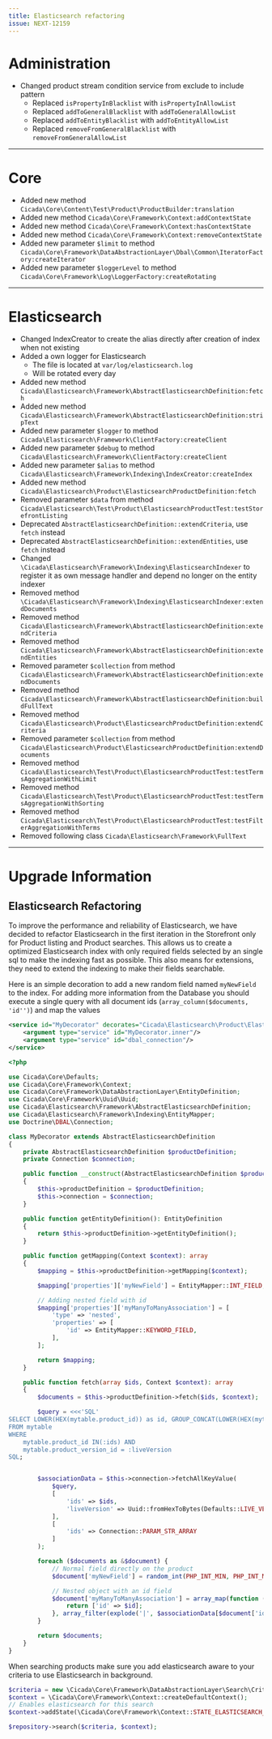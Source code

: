 ```yaml
---
title: Elasticsearch refactoring
issue: NEXT-12159
---
```


# Administration

* Changed product stream condition service from exclude to include pattern
    * Replaced `isPropertyInBlacklist` with `isPropertyInAllowList`
    * Replaced `addToGeneralBlacklist` with `addToGeneralAllowList`
    * Replaced `addToEntityBlacklist` with `addToEntityAllowList`
    * Replaced `removeFromGeneralBlacklist` with `removeFromGeneralAllowList`
___

# Core

* Added new method `Cicada\Core\Content\Test\Product\ProductBuilder:translation`
* Added new method `Cicada\Core\Framework\Context:addContextState`
* Added new method `Cicada\Core\Framework\Context:hasContextState`
* Added new method `Cicada\Core\Framework\Context:removeContextState`
* Added new parameter `$limit` to method `Cicada\Core\Framework\DataAbstractionLayer\Dbal\Common\IteratorFactory:createIterator`
* Added new parameter `$loggerLevel` to method `Cicada\Core\Framework\Log\LoggerFactory:createRotating`
___

# Elasticsearch

* Changed IndexCreator to create the alias directly after creation of index when not existing
* Added a own logger for Elasticsearch
  * The file is located at `var/log/elasticsearch.log`
  * Will be rotated every day
* Added new method `Cicada\Elasticsearch\Framework\AbstractElasticsearchDefinition:fetch`
* Added new method `Cicada\Elasticsearch\Framework\AbstractElasticsearchDefinition:stripText`
* Added new parameter `$logger` to method `Cicada\Elasticsearch\Framework\ClientFactory:createClient`
* Added new parameter `$debug` to method `Cicada\Elasticsearch\Framework\ClientFactory:createClient`
* Added new parameter `$alias` to method `Cicada\Elasticsearch\Framework\Indexing\IndexCreator:createIndex`
* Added new method `Cicada\Elasticsearch\Product\ElasticsearchProductDefinition:fetch`
* Removed parameter `$data` from method `Cicada\Elasticsearch\Test\Product\ElasticsearchProductTest:testStorefrontListing`
* Deprecated `AbstractElasticsearchDefinition::extendCriteria`, use `fetch` instead
* Deprecated `AbstractElasticsearchDefinition::extendEntities`, use `fetch` instead
* Changed `\Cicada\Elasticsearch\Framework\Indexing\ElasticsearchIndexer` to register it as own message handler and depend no longer on the entity indexer
* Removed method `\Cicada\Elasticsearch\Framework\Indexing\ElasticsearchIndexer:extendDocuments`
* Removed method `Cicada\Elasticsearch\Framework\AbstractElasticsearchDefinition:extendCriteria`
* Removed method `Cicada\Elasticsearch\Framework\AbstractElasticsearchDefinition:extendEntities`
* Removed parameter `$collection` from method `Cicada\Elasticsearch\Framework\AbstractElasticsearchDefinition:extendDocuments`
* Removed method `Cicada\Elasticsearch\Framework\AbstractElasticsearchDefinition:buildFullText`
* Removed method `Cicada\Elasticsearch\Product\ElasticsearchProductDefinition:extendCriteria`
* Removed parameter `$collection` from method `Cicada\Elasticsearch\Product\ElasticsearchProductDefinition:extendDocuments`
* Removed method `Cicada\Elasticsearch\Test\Product\ElasticsearchProductTest:testTermsAggregationWithLimit`
* Removed method `Cicada\Elasticsearch\Test\Product\ElasticsearchProductTest:testTermsAggregationWithSorting`
* Removed method `Cicada\Elasticsearch\Test\Product\ElasticsearchProductTest:testFilterAggregationWithTerms`
* Removed following class `Cicada\Elasticsearch\Framework\FullText`

___
# Upgrade Information

## Elasticsearch Refactoring

To improve the performance and reliability of Elasticsearch, we have decided to refactor Elasticsearch in the first iteration in the Storefront only for Product listing and Product searches.
This allows us to create a optimized Elasticsearch index with only required fields selected by an single sql to make the indexing fast as possible.
This also means for extensions, they need to extend the indexing to make their fields searchable.

Here is an simple decoration to add a new random field named `myNewField` to the index. 
For adding more information from the Database you should execute a single query with all document ids (`array_column($documents, 'id'')`) and map the values

```xml
<service id="MyDecorator" decorates="Cicada\Elasticsearch\Product\ElasticsearchProductDefinition">
    <argument type="service" id="MyDecorator.inner"/>
    <argument type="service" id="dbal_connection"/>
</service>
```

```php
<?php

use Cicada\Core\Defaults;
use Cicada\Core\Framework\Context;
use Cicada\Core\Framework\DataAbstractionLayer\EntityDefinition;
use Cicada\Core\Framework\Uuid\Uuid;
use Cicada\Elasticsearch\Framework\AbstractElasticsearchDefinition;
use Cicada\Elasticsearch\Framework\Indexing\EntityMapper;
use Doctrine\DBAL\Connection;

class MyDecorator extends AbstractElasticsearchDefinition
{
    private AbstractElasticsearchDefinition $productDefinition;
    private Connection $connection;

    public function __construct(AbstractElasticsearchDefinition $productDefinition, Connection $connection)
    {
        $this->productDefinition = $productDefinition;
        $this->connection = $connection;
    }

    public function getEntityDefinition(): EntityDefinition
    {
        return $this->productDefinition->getEntityDefinition();
    }

    public function getMapping(Context $context): array
    {
        $mapping = $this->productDefinition->getMapping($context);

        $mapping['properties']['myNewField'] = EntityMapper::INT_FIELD;

        // Adding nested field with id
        $mapping['properties']['myManyToManyAssociation'] = [
            'type' => 'nested',
            'properties' => [
                'id' => EntityMapper::KEYWORD_FIELD,
            ],
        ];

        return $mapping;
    }

    public function fetch(array $ids, Context $context): array
    {
        $documents = $this->productDefinition->fetch($ids, $context);

        $query = <<<'SQL'
SELECT LOWER(HEX(mytable.product_id)) as id, GROUP_CONCAT(LOWER(HEX(mytable.myFkField)) SEPARATOR "|") as relationIds
FROM mytable
WHERE
    mytable.product_id IN(:ids) AND
    mytable.product_version_id = :liveVersion
SQL;


        $associationData = $this->connection->fetchAllKeyValue(
            $query,
            [
                'ids' => $ids,
                'liveVersion' => Uuid::fromHexToBytes(Defaults::LIVE_VERSION)
            ],
            [
                'ids' => Connection::PARAM_STR_ARRAY
            ]
        );

        foreach ($documents as &$document) {
            // Normal field directly on the product
            $document['myNewField'] = random_int(PHP_INT_MIN, PHP_INT_MAX);

            // Nested object with an id field
            $document['myManyToManyAssociation'] = array_map(function (string $id) {
                return ['id' => $id];
            }, array_filter(explode('|', $associationData[$document['id']] ?? '')));
        }

        return $documents;
    }
}
```

When searching products make sure you add elasticsearch aware to your criteria to use Elasticsearch in background.

```php
$criteria = new \Cicada\Core\Framework\DataAbstractionLayer\Search\Criteria();
$context = \Cicada\Core\Framework\Context::createDefaultContext();
// Enables elasticsearch for this search
$context->addState(\Cicada\Core\Framework\Context::STATE_ELASTICSEARCH_AWARE);

$repository->search($criteria, $context);
```
